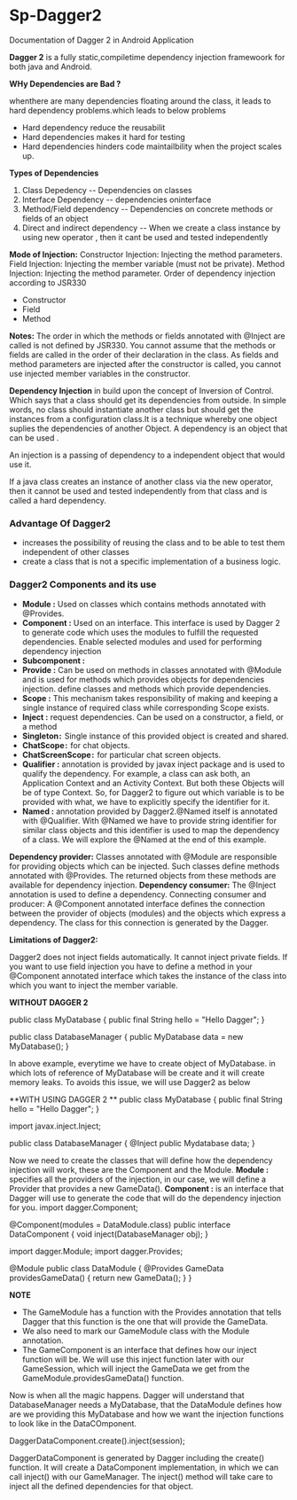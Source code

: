 # Sp-Dagger2
Documentation of Dagger 2 in Android Application
  
**Dagger 2** is a fully static,compiletime dependency injection framewoork for both java and Android.  
  
**WHy Dependencies are Bad ?**  
  
 whenthere are many dependencies floating around the class, it leads to hard dependency problems.which leads to below problems  
   
* Hard dependency reduce the reusabilit  
* Hard dependencies makes it hard for testing  
* Hard dependencies hinders code maintailbility when the project scales up.  
  
**Types of Dependencies**  
1. Class Depedency -- Dependencies on classes    
2. Interface Dependency  -- dependencies oninterface  
3. Method/Field dependency  -- Dependencies on concrete methods or fields of an object  
4. Direct and indirect dependency  -- 
When we create a class instance by using new operator , then it cant be used and tested independently  
  
  
**Mode of Injection:**
Constructor Injection: Injecting the method parameters.
Field Injection: Injecting the member variable (must not be private).
Method Injection: Injecting the method parameter.
Order of dependency injection according to JSR330

- Constructor
- Field
- Method

**Notes:**
The order in which the methods or fields annotated with @Inject are called is not defined by JSR330. You cannot assume that the methods or fields are called in the order of their declaration in the class.
As fields and method parameters are injected after the constructor is called, you cannot use injected member variables in the constructor.

**Dependency Injection** in build upon the concept of Inversion of Control. Which says that a class should get its dependencies from outside. In simple words, no class should instantiate another class but should get the instances from a configuration class.It is a technique whereby one object suplies the dependencies of another Object. A dependency is an object that can be used .  
  
An injection is a passing of dependency to a independent object that would use it.

If a java class creates an instance of another class via the new operator, then it cannot be used and tested independently from that class and is called a hard dependency.  

### Advantage Of Dagger2
- increases the possibility of reusing the class and to be able to test them independent of other classes
- create a class that is not a specific implementation of a business logic.

### Dagger2 Components and its use 
- **Module :** Used on classes which contains methods annotated with @Provides.
- **Component :** Used on an interface. This interface is used by Dagger 2 to generate code which uses the modules to fulfill the requested dependencies. Enable selected modules and used for performing dependency injection
- **Subcomponent :**
- **Provide :** Can be used on methods in classes annotated with @Module and is used for methods which provides objects for dependencies injection. define classes and methods which provide dependencies.
- **Scope :** This mechanism takes responsibility of making and keeping a single instance of required class while corresponding Scope exists.
- **Inject :** request dependencies. Can be used on a constructor, a field, or a method
- **Singleton :**  Single instance of this provided object is created and shared.
- **ChatScope :**  for chat objects.
- **ChatScreenScope :**  for particular chat screen objects.
- **Qualifier :** annotation is provided by javax inject package and is used to qualify the dependency. For example, a class can ask both, an Application Context and an Activity Context. But both these Objects will be of type Context. So, for Dagger2 to figure out which variable is to be provided with what, we have to explicitly specify the identifier for it.
- **Named :** annotation provided by Dagger2.@Named itself is annotated with @Qualifier. With @Named we have to provide string identifier for similar class objects and this identifier is used to map the dependency of a class. We will explore the @Named at the end of this example. 


**Dependency provider:** Classes annotated with @Module are responsible for providing objects which can be injected. Such classes define methods annotated with @Provides. The returned objects from these methods are available for dependency injection.
**Dependency consumer:** The @Inject annotation is used to define a dependency.
Connecting consumer and producer: A @Component annotated interface defines the connection between the provider of objects (modules) and the objects which express a dependency. The class for this connection is generated by the Dagger.

**Limitations of Dagger2:**

Dagger2 does not inject fields automatically.
It cannot inject private fields.
If you want to use field injection you have to define a method in your @Component annotated interface which takes the instance of the class into which you want to inject the member variable.

**WITHOUT DAGGER 2**

public class MyDatabase {
    public final String hello = "Hello Dagger";
}

public class DatabaseManager {
    public MyDatabase data = new MyDatabase();
}

In above example, everytime we have to create object of MyDatabase. in which lots of reference of MyDatabase will be create and it will create memory leaks. To avoids this issue, we will use Dagger2 as below

**WITH USING DAGGER 2 **
public class MyDatabase {
    public final String hello = "Hello Dagger";
}

import javax.inject.Inject;

public class DatabaseManager {
    @Inject
    public Mydatabase data;
}

Now we need to create the classes that will define how the dependency injection will work, these are the Component and the Module.
**Module :** specifies all the providers of the injection, in our case, we will define a Provider that provides a new GameData().
**Component  :** is an interface that Dagger will use to generate the code that will do the dependency injection for you.
import dagger.Component;

@Component(modules = DataModule.class)
public interface DataComponent {
    void inject(DatabaseManager obj);
}

import dagger.Module;
import dagger.Provides;

@Module
public class DataModule {
    @Provides
    GameData providesGameData() {
        return new GameData();
    }
}

**NOTE**
- The GameModule has a function with the Provides annotation that tells Dagger that this function is the one that will provide the GameData.
- We also need to mark our GameModule class with the Module annotation.
- The GameComponent is an interface that defines how our inject function will be. We will use this inject function later with our GameSession, which will inject the GameData we get from the GameModule.providesGameData() function.

Now is when all the magic happens. Dagger will understand that DatabaseManager needs a MyDatabase, that the DataModule defines how are we providing this MyDatabase and how we want the injection functions to look like in the DataCOmponent.


DaggerDataComponent.create().inject(session);

DaggerDataComponent is generated by Dagger including the create() function.
It will create a DataComponent implementation, in which we can call inject() with our GameManager.
The inject() method will take care to inject all the defined dependencies for that object.


